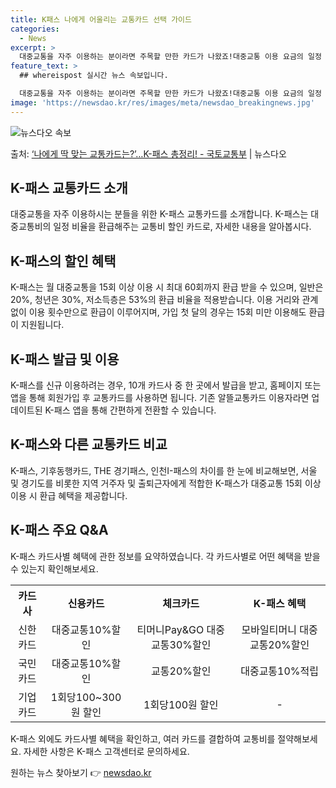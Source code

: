```yaml
---
title: K패스 나에게 어울리는 교통카드 선택 가이드
categories:
  - News
excerpt: >
  대중교통을 자주 이용하는 분이라면 주목할 만한 카드가 나왔죠!대중교통 이용 요금의 일정 비율을 환급해 주는 …
feature_text: >
  ## whereispost 실시간 뉴스 속보입니다.

  대중교통을 자주 이용하는 분이라면 주목할 만한 카드가 나왔죠!대중교통 이용 요금의 일정 비율을 환급해 주는 …
image: 'https://newsdao.kr/res/images/meta/newsdao_breakingnews.jpg'
---
```


![뉴스다오 속보](https://newsdao.kr/res/images/meta/newsdao_breakingnews.jpg)

<p>출처: <a href="https://newsdao.kr/3794" rel="dofollow">‘나에게 딱 맞는 교통카드는?’…K-패스 총정리! - 국토교통부</a> | 뉴스다오</p>

<h2 data-ke-size="size26">K-패스 교통카드 소개</h2>
<p data-ke-size="size16">대중교통을 자주 이용하시는 분들을 위한 K-패스 교통카드를 소개합니다. K-패스는 대중교통비의 일정 비율을 환급해주는 교통비 할인 카드로, 자세한 내용을 알아봅시다.</p>

<h2 data-ke-size="size26">K-패스의 할인 혜택</h2>
<p data-ke-size="size16">K-패스는 월 대중교통을 15회 이상 이용 시 최대 60회까지 환급 받을 수 있으며, 일반은 20%, 청년은 30%, 저소득층은 53%의 환급 비율을 적용받습니다. 이용 거리와 관계없이 이용 횟수만으로 환급이 이루어지며, 가입 첫 달의 경우는 15회 미만 이용해도 환급이 지원됩니다.</p>

<h2 data-ke-size="size26">K-패스 발급 및 이용</h2>
<p data-ke-size="size16">K-패스를 신규 이용하려는 경우, 10개 카드사 중 한 곳에서 발급을 받고, 홈페이지 또는 앱을 통해 회원가입 후 교통카드를 사용하면 됩니다. 기존 알뜰교통카드 이용자라면 업데이트된 K-패스 앱을 통해 간편하게 전환할 수 있습니다.</p>

<h2 data-ke-size="size26">K-패스와 다른 교통카드 비교</h2>
<p data-ke-size="size16">K-패스, 기후동행카드, THE 경기패스, 인천I-패스의 차이를 한 눈에 비교해보면, 서울 및 경기도를 비롯한 지역 거주자 및 출퇴근자에게 적합한 K-패스가 대중교통 15회 이상 이용 시 환급 혜택을 제공합니다.</p>

<h2 data-ke-size="size26">K-패스 주요 Q&A</h2>
<p data-ke-size="size16">K-패스 카드사별 혜택에 관한 정보를 요약하였습니다. 각 카드사별로 어떤 혜택을 받을 수 있는지 확인해보세요.</p>
<table>
  <tr>
    <th style="text-align: center;">카드사</th>
    <th style="text-align: center;">신용카드</th>
    <th style="text-align: center;">체크카드</th>
    <th style="text-align: center;">K-패스 혜택</th>
  </tr>
  <tr>
    <td style="text-align: center;">신한카드</td>
    <td style="text-align: center;">대중교통10%할인</td>
    <td style="text-align: center;">티머니Pay&GO 대중교통30%할인</td>
    <td style="text-align: center;">모바일티머니 대중교통20%할인</td>
  </tr>
  <tr>
    <td style="text-align: center;">국민카드</td>
    <td style="text-align: center;">대중교통10%할인</td>
    <td style="text-align: center;">교통20%할인</td>
    <td style="text-align: center;">대중교통10%적립</td>
  </tr>
  <tr>
    <td style="text-align: center;">기업카드</td>
    <td style="text-align: center;">1회당100~300원 할인</td>
    <td style="text-align: center;">1회당100원 할인</td>
    <td style="text-align: center;">-</td>
  </tr>
</table>
<p data-ke-size="size16">K-패스 외에도 카드사별 혜택을 확인하고, 여러 카드를 결합하여 교통비를 절약해보세요. 자세한 사항은 K-패스 고객센터로 문의하세요.</p>

<p data-ke-size="size16"></p> 

원하는 뉴스 찾아보기 👉 <a href="https://newsdao.kr" rel="dofollow">newsdao.kr</a>


